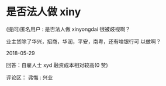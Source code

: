 # 是否法人做 xiny

(提问)匿名用户 : 是否法人做 xinyongdai 很被歧视啊？

业主贷除了华兴，招商，华润，平安，南粤，还有啥银行可 以做啊？

2018-05-29

回答：自雇人士 xyd 融资成本相对较高(0 赞)

评论区： 弗悔 : 兴业